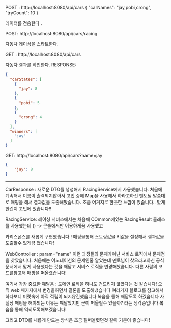 POST : 
http://localhost:8080/api/cars
{
"carNames": "jay,pobi,crong",
"tryCount": 10
}

데이터를 전송한다 .

POST:
http://localhost:8080/api/cars/racing

자동차 레이싱을 스타트한다. 

GET :
http://localhost:8080/api/cars

자동차 결과를 확인한다.
RESPONSE:

```json
{
  "carStates": [
    {
      "jay": 8
    },
    {
      "pobi": 5
    },
    {
      "crong": 4
    }
  ],
  "winners": [
    "jay"
  ]
}
```
GET:
http://localhost:8080/api/cars?name=jay

```json
{
    "jay": 8
}
```


------------------------------------------------------------------------------------------------


CarResponse : 
새로운 DTO를 생성해서 RacingService에서 사용했습니다. 
처음에 계속해서 이름이 출력되지않아서 고민 중에 Map을 사용해서 하라고하신 멘토님 말씀대로 
매핑을 해서 결과값을 도출해봤습니다. 조금 어거지로 한듯한 느낌이 있습니다..
맞게한건지 고민에 있습니다!!


RacingService: 
레이싱 서비스에서는 처음에 COmmon에있는 RacingResult 클래스를 사용했는데
() -> 콘솔에서만 이용하게끔 사용했고

카리스폰스를 새롭게 구현했습니다 !
매핑을통해 스트링값을 키값을 설정해서 결과값을 도출할수 있게끔 했습니다!

WebController :
param="name" 이런 과정들의 문제가아닌 서비스 로직에서 문제점을 찾았습니다. 
처음에는 어노테이션의 문제인줄 알았는데 멘토님이 찾으라고하신 공식문서에서 
맞게 사용했다는 것을 깨닫고 서비스 로직을 변경해봤습니다. 
다른 사람의 코드를참고해 매핑을 떠올렸습니다! 

여기서 가장 중요한 꺠달음 : 
도메인 로직을 하나도 건드리지 않았다는 것 같습니다! 
오직 web 패키지에서 변경을하면서 결론을 도출해냈습니다
여러가지 블로그를 참고해서 하다보니 머릿속에 아직 적립이 되지않긴했습니다 
복습을 통해 깨닫도록 하겠습니다 
사실상 매핑을 해야되는 이유는 꺠달았지만 굳이 떠올릴수 있을까? 라는 생각중입니다 
복습을 통해 익히도록해보겠습니다!


그리고 DTO를 새롭게 만드는 방식은 
조금 잘떠올렸던것 같아 기분이 좋습니다!